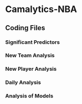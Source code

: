 # Camalytics-NBA
## Coding Files
### Significant Predictors
### New Team Analysis
### New Player Analysis
### Daily Analysis
### Analysis of Models
